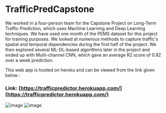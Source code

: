 # TrafficPredCapstone
We worked in a four-person team for the Capstone Project on Long-Term Traffic Prediction, which uses Machine Learning and Deep Learning techniques. We have used one month of the PEMS dataset for this project for training purposes. We looked at numerous methods to capture traffic's spatial and temporal dependencies during the first half of the project. We then explored several ML-DL-based algorithms later in the project and ended up with Multi-channel CNN, which gave an average R2 score of 0.82 over a week prediction.

This web app is hosted on heroku and can be viewed from the link given below :

### Link: [https://trafficpredictor.herokuapp.com/](https://trafficpredictor.herokuapp.com/)

![image](https://user-images.githubusercontent.com/68817881/148172976-22b74336-e21b-4040-b499-10c3d0337637.png)
![image](https://user-images.githubusercontent.com/68817881/148172998-9da90718-a4ea-4aaf-a587-8145ea5418dc.png)

